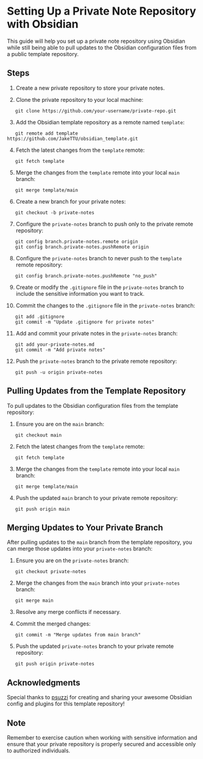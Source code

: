 # Setting Up a Private Note Repository with Obsidian

This guide will help you set up a private note repository using Obsidian while still being able to pull updates to the Obsidian configuration files from a public template repository.

## Steps

1. Create a new private repository to store your private notes.

2. Clone the private repository to your local machine:
```shell
   git clone https://github.com/your-username/private-repo.git
```
   
3. Add the Obsidian template repository as a remote named `template`:
```shell
   git remote add template https://github.com/JakeTTU/obsidian_template.git
```
   
4. Fetch the latest changes from the `template` remote:
```shell
   git fetch template
```
   
5. Merge the changes from the `template` remote into your local `main` branch:
```shell
   git merge template/main
```

6. Create a new branch for your private notes:
```shell
   git checkout -b private-notes
```

7. Configure the `private-notes` branch to push only to the private remote repository:
```shell
   git config branch.private-notes.remote origin
   git config branch.private-notes.pushRemote origin 
```

8. Configure the `private-notes` branch to never push to the `template` remote repository:
```shell
   git config branch.private-notes.pushRemote "no_push"
```
   
9. Create or modify the `.gitignore` file in the `private-notes` branch to include the sensitive information you want to track.

10. Commit the changes to the `.gitignore` file in the `private-notes` branch:
```shell
   git add .gitignore
   git commit -m "Update .gitignore for private notes"
```

11. Add and commit your private notes in the `private-notes` branch:
```shell
   git add your-private-notes.md
   git commit -m "Add private notes"
```

12. Push the `private-notes` branch to the private remote repository:
```shell
   git push -u origin private-notes
```

## Pulling Updates from the Template Repository

To pull updates to the Obsidian configuration files from the template repository:

1. Ensure you are on the `main` branch:
```shell
   git checkout main
```

2. Fetch the latest changes from the `template` remote:
```shell
   git fetch template
```

3. Merge the changes from the `template` remote into your local `main` branch:
```shell
   git merge template/main
```

4. Push the updated `main` branch to your private remote repository:
```shell
   git push origin main
```

## Merging Updates to Your Private Branch

After pulling updates to the `main` branch from the template repository, you can merge those updates into your `private-notes` branch:

1. Ensure you are on the `private-notes` branch:
```shell
   git checkout private-notes
```
   
2. Merge the changes from the `main` branch into your `private-notes` branch:
```shell
   git merge main
```

3. Resolve any merge conflicts if necessary.

4. Commit the merged changes:
```shell
   git commit -m "Merge updates from main branch"
```

5. Push the updated `private-notes` branch to your private remote repository:
```shell
   git push origin private-notes
```

## Acknowledgments

Special thanks to [psuzzi](https://github.com/psuzzi) for creating and sharing your awesome Obsidian config and plugins for this template repository!

## Note

Remember to exercise caution when working with sensitive information and ensure that your private repository is properly secured and accessible only to authorized individuals.